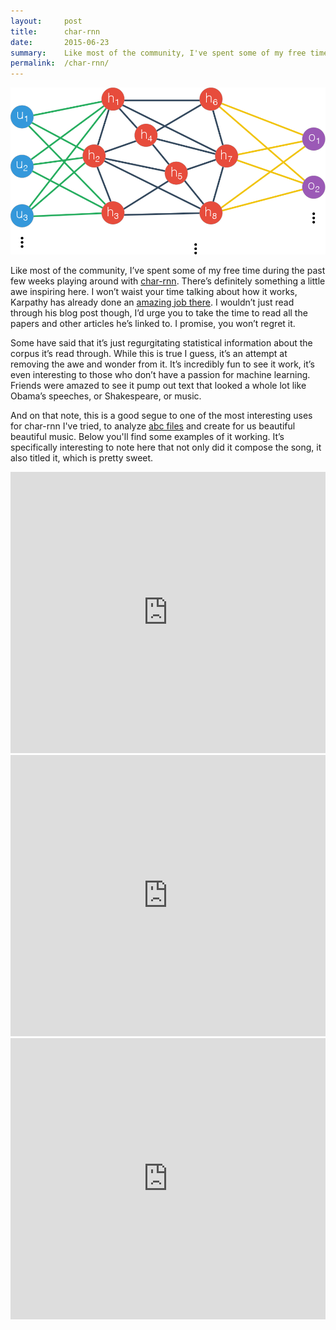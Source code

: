 ```yaml
---
layout:     post
title:      char-rnn
date:       2015-06-23
summary:    Like most of the community, I've spent some of my free time during the past few weeks playing around with char-rnn. There's definitely something a little awe inspiring here. I won't waist your time talking about how it works, Karpathy has already done an amazing job there. I wouldn't just read through his blog post though, I'd urge you to take the time to read all the papers and other articles he's linked to. I promise, you won't regret it.
permalink:  /char-rnn/
---
```


![](/images/rnn.png)

Like most of the community, I’ve spent some of my free time during the past few weeks playing around with [char-rnn](https://github.com/karpathy/char-rnn). There’s definitely something a little awe inspiring here. I won’t waist your time talking about how it works, Karpathy has already done an [amazing job there](http://karpathy.github.io/2015/05/21/rnn-effectiveness/). I wouldn’t just read through his blog post though, I’d urge you to take the time to read all the papers and other articles he’s linked to. I promise, you won’t regret it.

Some have said that it’s just regurgitating statistical information about the corpus it’s read through. While this is true I guess, it’s an attempt at removing the awe and wonder from it. It’s incredibly fun to see it work, it’s even interesting to those who don’t have a passion for machine learning. Friends were amazed to see it pump out text that looked a whole lot like Obama’s speeches, or Shakespeare, or music.

And on that note, this is a good segue to one of the most interesting uses for char-rnn I've tried, to analyze [abc files](http://abcnotation.com) and create for us beautiful beautiful music. Below you'll find some examples of it working. It’s specifically interesting to note here that not only did it compose the song, it also titled it, which is pretty sweet.



<iframe width="100%" height="450" scrolling="no" frameborder="no" src="https://w.soundcloud.com/player/?url=https%3A//api.soundcloud.com/tracks/211735007&amp;auto_play=false&amp;hide_related=false&amp;show_comments=true&amp;show_user=true&amp;show_reposts=false&amp;visual=true"></iframe>


<iframe width="100%" height="450" scrolling="no" frameborder="no" src="https://w.soundcloud.com/player/?url=https%3A//api.soundcloud.com/tracks/211735182&amp;auto_play=false&amp;hide_related=false&amp;show_comments=true&amp;show_user=true&amp;show_reposts=false&amp;visual=true"></iframe>


<iframe width="100%" height="450" scrolling="no" frameborder="no" src="https://w.soundcloud.com/player/?url=https%3A//api.soundcloud.com/tracks/211735260&amp;auto_play=false&amp;hide_related=false&amp;show_comments=true&amp;show_user=true&amp;show_reposts=false&amp;visual=true"></iframe>
